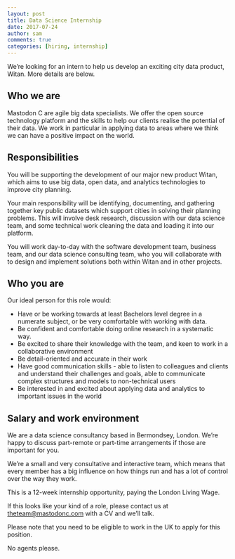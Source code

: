```yaml
---
layout: post
title: Data Science Internship
date: 2017-07-24
author: sam
comments: true
categories: [hiring, internship]
---
```


We’re looking for an intern to help us develop an exciting city data product, Witan. More details are below.

<!--more-->

## Who we are

Mastodon C are agile big data specialists. We offer the open source
technology platform and the skills to help our clients realise the
potential of their data. We work in particular in applying data to
areas where we think we can have a positive impact on the world.

## Responsibilities

You will be supporting the development of our major new product Witan,
which aims to use big data, open data, and analytics technologies to
improve city planning.

Your main responsibility will be identifying, documenting, and
gathering together key public datasets which support cities in solving
their planning problems. This will involve desk research, discussion
with our data science team, and some technical work cleaning the data
and loading it into our platform.

You will work day-to-day with the software development team, business
team, and our data science consulting team, who you will collaborate with to
design and implement solutions both within Witan and in other
projects.

## Who you are

Our ideal person for this role would:

 - Have or be working towards at least Bachelors level degree in a
   numerate subject, or be very comfortable with working with data.
 - Be confident and comfortable doing online research in a systematic
   way.
 - Be excited to share their knowledge with the team, and keen to work
   in a collaborative environment
 - Be detail-oriented and accurate in their work
 - Have good communication skills - able to listen to colleagues and
   clients and understand their challenges and goals, able to
   communicate complex structures and models to non-technical users
 - Be interested in and excited about applying data and analytics to
   important issues in the world

## Salary and work environment

We are a data science consultancy based in Bermondsey, London. We’re happy to discuss part-remote
or part-time arrangements if those are important for you.

We’re a small and very consultative and interactive team, which means
that every member has a big influence on how things run and has a lot
of control over the way they work.

This is a 12-week internship opportunity, paying the London Living
Wage.

If this looks like your kind of a role, please contact us at
theteam@mastodonc.com with a CV and we’ll talk.

Please note that you need to be eligible to work in the UK to apply
for this position.

No agents please.
